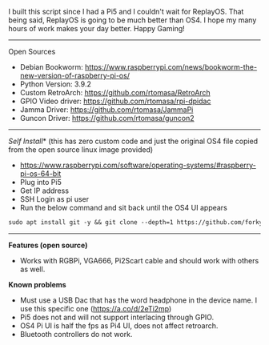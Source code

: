 I built this script since I had a Pi5 and I couldn't wait for ReplayOS. That being said, ReplayOS is going to be much better than OS4. I hope my many hours of work makes your day better. Happy Gaming!  

------------------------
Open Sources
- Debian Bookworm: https://www.raspberrypi.com/news/bookworm-the-new-version-of-raspberry-pi-os/
- Python Version: 3.9.2
- Custom RetroArch: https://github.com/rtomasa/RetroArch
- GPIO Video driver: https://github.com/rtomasa/rpi-dpidac
- Jamma Driver: https://github.com/rtomasa/JammaPi
- Guncon Driver: https://github.com/rtomasa/guncon2
------------------------


*Self Install** (this has zero custom code and just the original OS4 file copied from the open source linux image provided)
   - https://www.raspberrypi.com/software/operating-systems/#raspberry-pi-os-64-bit
   - Plug into Pi5
   - Get IP address
   - SSH Login as pi user
   - Run the below command and sit back until the OS4 UI appears
   ```markdown
   sudo apt install git -y && git clone --depth=1 https://github.com/forkymcforkface/RGBPi-Bookworm.git && cd RGBPi-Bookworm && chmod +x Install-OS4.sh && ./Install-OS4.sh
   ```
--------------------

**Features (open source)**
- Works with RGBPi, VGA666, Pi2Scart cable and should work with others as well.
 

**Known problems**
- Must use a USB Dac that has the word headphone in the device name. I use this specific one (https://a.co/d/2eTi2mp) 
- Pi5 does not and will not support interlacing through GPIO.
- OS4 Pi UI is half the fps as Pi4 UI, does not affect retroarch.
- Bluetooth controllers do not work.
